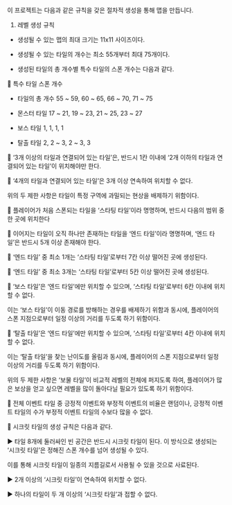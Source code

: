 이 프로젝트는 다음과 같은 규칙을 갖은 절차적 생성을 통해 맵을 만듭니다. 

1.	레벨 생성 규칙

-	생성될 수 있는 맵의 최대 크기는 11x11 사이즈이다.

- 생성될 수 있는 타일의 개수는 최소 55개부터 최대 75개이다.

-	생성된 타일의 총 개수별 특수 타일의 스폰 개수는 다음과 같다.

 특수 타일 스폰 개수

- 타일의 총 개수	55 ~ 59,	60 ~ 65,	66 ~ 70,	71 ~ 75

- 몬스터 타일	17 ~ 21,	19 ~ 23,	21 ~ 25,	23 ~ 27

- 보스 타일	1,	1,	1,	1

- 탈출 타일	2,	2 ~ 3,	2 ~ 3,	3

	‘3개 이상의 타일과 연결되어 있는 타일’은, 반드시 1칸 이내에 ‘2개 이하의 타일과 연결되어 있는 타일’이 위치해야만 한다.
 
	‘4개의 타일과 연결되어 있는 타일’은 3개 이상 연속하여 위치할 수 없다.
 
위의 두 제한 사항은 타일이 특정 구역에 과밀되는 현상을 배제하기 위함이다.

	플레이어가 처음 스폰되는 타일을 ‘스타팅 타일’이라 명명하며, 반드시 다음의 범위 중 한 곳에 위치한다
 
	이어지는 타일이 오직 하나만 존재하는 타일을 ‘엔드 타일’이라 명명하며, ‘엔드 타일’은 반드시 5개 이상 존재해야 한다.
 
	‘엔드 타일’ 중 최소 1개는 ‘스타팅 타일’로부터 7칸 이상 떨어진 곳에 생성된다.

	‘엔드 타일’ 중 최소 3개는 ‘스타팅 타일’로부터 5칸 이상 떨어진 곳에 생성된다.

	‘보스 타일’은 ‘엔드 타일’에만 위치할 수 있으며, ‘스타팅 타일’로부터 6칸 이내에 위치할 수 없다.

이는 ‘보스 타일’이 이동 경로를 방해하는 경우를 배제하기 위함과 동시에, 플레이어의 스폰 지점으로부터 일정 이상의 거리를 두도록 하기 위함이다.

	‘탈출 타일’은 ‘엔드 타일’에만 위치할 수 있으며, ‘스타팅 타일’로부터 4칸 이내에 위치할 수 없다.

이는 ‘탈출 타일’을 찾는 난이도를 올림과 동시에, 플레이어의 스폰 지점으로부터 일정 이상의 거리를 두도록 하기 위함이다.

위의 두 제한 사항은 ‘보물 타일’이 비교적 레벨의 전체에 퍼지도록 하여, 플레이어가 많은 보상을 얻고 싶으면 레벨을 많이 돌아다닐 필요가 있도록 하기 위함이다.

	전체 이벤트 타일 중 긍정적 이벤트와 부정적 이벤트의 비율은 랜덤이나, 긍정적 이벤트 타일의 수가 부정적 이벤트 타일의 수보다 많을 수 없다.

	시크릿 타일의 생성 규칙은 다음과 같다.

▶ 타일 8개에 둘러싸인 빈 공간은 반드시 시크릿 타일이 된다. 이 방식으로 생성되는 ‘시크릿 타일’은 정해진 스폰 개수를 넘어 생성될 수 있다.
 
이를 통해 시크릿 타일이 일종의 지름길로서 사용될 수 있을 것으로 사료된다.

▶ 2개 이상의 ‘시크릿 타일’이 연속하여 위치할 수 없다.

▶ 하나의 타일이 두 개 이상의 ‘시크릿 타일’과 접할 수 없다.
